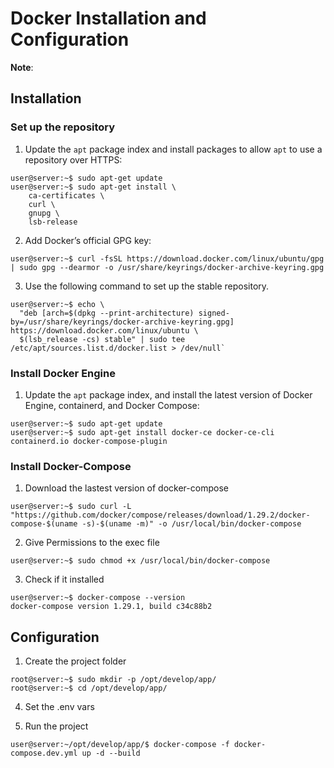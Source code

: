 # Docker Installation and Configuration

**Note**:

## Installation

### Set up the repository

1. Update the `apt` package index and install packages to allow `apt` to use a repository over HTTPS:

```terminal
user@server:~$ sudo apt-get update
user@server:~$ sudo apt-get install \
    ca-certificates \
    curl \
    gnupg \
    lsb-release
```

2. Add Docker’s official GPG key:

```terminal
user@server:~$ curl -fsSL https://download.docker.com/linux/ubuntu/gpg | sudo gpg --dearmor -o /usr/share/keyrings/docker-archive-keyring.gpg
```

3. Use the following command to set up the stable repository.

```terminal
user@server:~$ echo \
  "deb [arch=$(dpkg --print-architecture) signed-by=/usr/share/keyrings/docker-archive-keyring.gpg] https://download.docker.com/linux/ubuntu \
  $(lsb_release -cs) stable" | sudo tee /etc/apt/sources.list.d/docker.list > /dev/null`
```

### Install Docker Engine

1. Update the `apt` package index, and install the latest version of Docker Engine, containerd, and Docker Compose:

```terminal
user@server:~$ sudo apt-get update
user@server:~$ sudo apt-get install docker-ce docker-ce-cli containerd.io docker-compose-plugin
```

### Install Docker-Compose

1. Download the lastest version of docker-compose

```terminal
user@server:~$ sudo curl -L "https://github.com/docker/compose/releases/download/1.29.2/docker-compose-$(uname -s)-$(uname -m)" -o /usr/local/bin/docker-compose
```

2. Give Permissions to the exec file

```terminal
user@server:~$ sudo chmod +x /usr/local/bin/docker-compose
```

3. Check if it installed

```terminal
user@server:~$ docker-compose --version
docker-compose version 1.29.1, build c34c88b2
```

## Configuration

1. Create the project folder

```terminal
root@server:~$ sudo mkdir -p /opt/develop/app/
root@server:~$ cd /opt/develop/app/
```
4. Set the .env vars

5. Run the project

```terminal
user@server:~/opt/develop/app/$ docker-compose -f docker-compose.dev.yml up -d --build
```